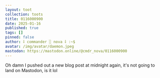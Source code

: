 ```yaml
---
layout: toot
collection: toots
title: 0116000900
date: 2025-01-16
published: true
tags: []
pinned: false
author: ⸸ commander ░ nova ⸸ :~$
avatar: /img/avatar/daemon.jpeg
mastodon: https://mastodon.online/@cmdr_nova/0116000900
---
```


Oh damn I pushed out a new blog post at midnight again, it's not going to land on Mastodon, is it lol
